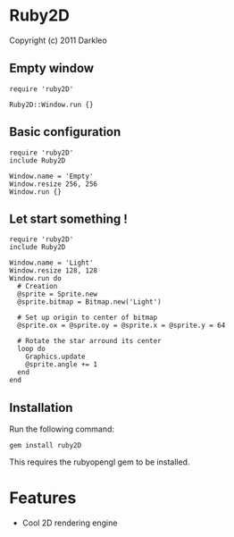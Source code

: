 # Ruby2D
Copyright (c) 2011 Darkleo

## Empty window
    require 'ruby2D'
    
    Ruby2D::Window.run {}

## Basic configuration
    require 'ruby2D'
    include Ruby2D
    
    Window.name = 'Empty'
    Window.resize 256, 256
    Window.run {}

## Let start something !
    require 'ruby2D'
    include Ruby2D
    
    Window.name = 'Light'
    Window.resize 128, 128
    Window.run do
      # Creation
      @sprite = Sprite.new
      @sprite.bitmap = Bitmap.new('Light')
      
      # Set up origin to center of bitmap
      @sprite.ox = @sprite.oy = @sprite.x = @sprite.y = 64
      
      # Rotate the star arround its center
      loop do
        Graphics.update
        @sprite.angle += 1
      end
    end

## Installation
Run the following command:

    gem install ruby2D

This requires the rubyopengl gem to be installed.

# Features
* Cool 2D rendering engine